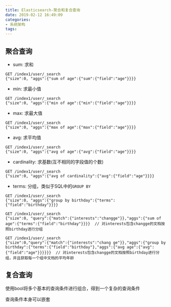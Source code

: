 ```yaml
---
title: Elasticsearch-聚合和复合查询
date: 2019-02-12 16:49:09
categories: 
- 系统架构
tags:
---
```


## 聚合查询

- sum: 求和

```shell
GET /index1/user/_search
{"size":0, "aggs":{"sum of age":{"sum":{"field":"age"}}}}
```

- min: 求最小值

```shell
GET /index1/user/_search
{"size":0, "aggs":{"min of age":{"min":{"field":"age"}}}}
```

- max: 求最大值

```shell
GET /index1/user/_search
{"size":0, "aggs":{"max of age":{"max":{"field":"age"}}}}
```

- avg: 求平均值

```shell
GET /index1/user/_search
{"size":0, "aggs":{"avg of age":{"avg":{"field":"age"}}}}
```

- cardinality: 求基数(互不相同的字段值的个数)

```shell
GET /index1/user/_search
{"size":0, "aggs":{"avg of cardinality":{"avg":{"field":"age"}}}}
```

- terms: 分组，类似于SQL中的`GROUP BY`

```shell
GET /index1/user/_search
{"size":0, "aggs":{"group by birthday":{"terms":{"field":"birthday"}}}}

GET /index1/user/_search
{"size":0, "query":{"match":{"interests":"changge"}},"aggs":{"sum of age":{"terms":{"field":"birthday"}}}}  // 对interests包含changge的文档按照birthday进行分组

GET /index1/user/_search
{"size":0,"query":{"match":{"interests":"chang ge"}},"aggs":{"group by birthday":{"terms":{"field":"birthday"},"aggs":{"avg age":{"avg":{"field":"age"}}}}}}  // 对interests包含changge的文档按照birthday进行分组，并且获取每一个组中文档的平均年龄
```

## 复合查询

使用bool将多个基本的查询条件进行组合，得到一个复杂的查询条件

查询条件本身可以嵌套